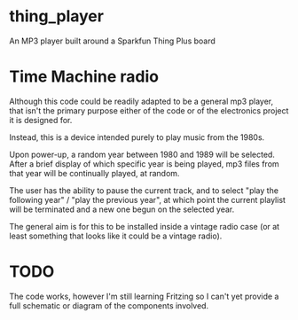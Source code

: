 # thing_player
An MP3 player built around a Sparkfun Thing Plus board

# Time Machine radio

Although this code could be readily adapted to be a general mp3 player,
that isn't the primary purpose either of the code or of the electronics
project it is designed for.

Instead, this is a device intended purely to play music from the 1980s.

Upon power-up, a random year between 1980 and 1989 will be selected. After
a brief display of which specific year is being played, mp3 files from that
year will be continually played, at random.

The user has the ability to pause the current track, and to select "play the
following year" / "play the previous year", at which point the current
playlist will be terminated and a new one begun on the selected year.

The general aim is for this to be installed inside a vintage radio case
(or at least something that looks like it could be a vintage radio).

# TODO

The code works, however I'm still learning Fritzing so I can't yet provide
a full schematic or diagram of the components involved.
